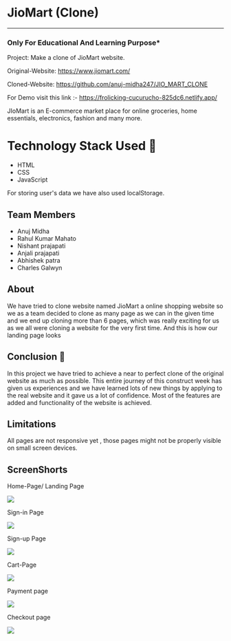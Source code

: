 
# JioMart (Clone)
-----
### Only For Educational And Learning Purpose*
Project: Make a clone of JioMart website.

Original-Website: https://www.jiomart.com/

Cloned-Website: https://github.com/anuj-midha247/JIO_MART_CLONE

For Demo visit this link :- https://frolicking-cucurucho-825dc6.netlify.app/

JIoMart is an E-commerce market place for online groceries, home essentials, electronics, fashion and many more.

# Technology Stack Used 🌟
* HTML
* CSS
* JavaScript

For storing user's data we have  also used localStorage.


## Team Members

- Anuj Midha
- Rahul Kumar Mahato
- Nishant prajapati
- Anjali prajapati
- Abhishek patra
- Charles Galwyn


## About

We have tried to clone website named JioMart a online shopping website so we as a team decided to clone as many page as we can in the given time and we end up cloning more than 6 pages, which was really exciting for us as we all were cloning a website for the very first time. And this is how our landing page looks





## Conclusion 📑
In this project we have   tried to achieve a near to perfect clone of the original website as much as possible. This entire journey of this construct week has given us experiences and we have learned lots of new things by applying to the real website and it gave us a lot of confidence. Most of the features are added and functionality of the website is achieved.

## Limitations
All pages are not responsive yet , those pages  might not be properly visible on small screen devices.

## ScreenShorts 

Home-Page/ Landing Page

<a href='https://www.linkpicture.com/view.php?img=LPic631b64935346f1439405493'><img src='https://www.linkpicture.com/q/Screenshot-393_2.png' type='image'></a>

Sign-in Page

<a href='https://www.linkpicture.com/view.php?img=LPic631b64935346f1439405493'><img src='https://www.linkpicture.com/q/Screenshot-394_2.png' type='image'></a>

Sign-up Page

<a href='https://www.linkpicture.com/view.php?img=LPic631b67ed60477802202526'><img src='https://www.linkpicture.com/q/Screenshot-396_1.png' type='image'></a>

Cart-Page

<a href='https://www.linkpicture.com/view.php?img=LPic631b64935346f1439405493'><img src='https://www.linkpicture.com/q/Screenshot-395_1.png' type='image'></a>

Payment page

<a href='https://www.linkpicture.com/view.php?img=LPic631b67ed60477802202526'><img src='https://www.linkpicture.com/q/Screenshot-397_1.png' type='image'></a>

Checkout page

 <a href='https://www.linkpicture.com/view.php?img=LPic631b67ed60477802202526'><img src='https://www.linkpicture.com/q/Screenshot-398_1.png' type='image'></a>
 

